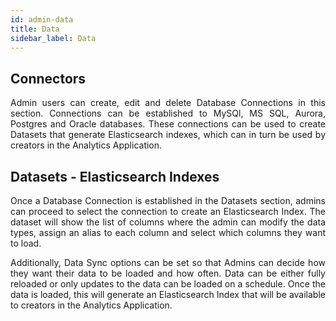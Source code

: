 ```yaml
---
id: admin-data
title: Data
sidebar_label: Data
---
```


<div style="text-align: justify">

## Connectors

Admin users can create, edit and delete Database Connections in this section. Connections can be established to MySQl, MS SQL, Aurora, Postgres and Oracle databases. These connections can be used to create Datasets that generate Elasticsearch indexes, which can in turn be used by creators in the Analytics Application.

## Datasets - Elasticsearch Indexes

Once a Database Connection is established in the Datasets section, admins can proceed to select the connection to create an Elasticsearch Index. The dataset will show the list of columns where the admin can modify the data types, assign an alias to each column and select which columns they want to load. 

Additionally, Data Sync options can be set so that Admins can decide how they want their data to be loaded and how often. Data can be either fully reloaded or only updates to the data can be loaded on a schedule. Once the data is loaded, this will generate an Elasticsearch Index that will be available to creators in the Analytics Application. 
